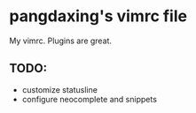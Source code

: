 # pangdaxing's vimrc file

My vimrc. Plugins are great.

## TODO:

* customize statusline
* configure neocomplete and snippets
